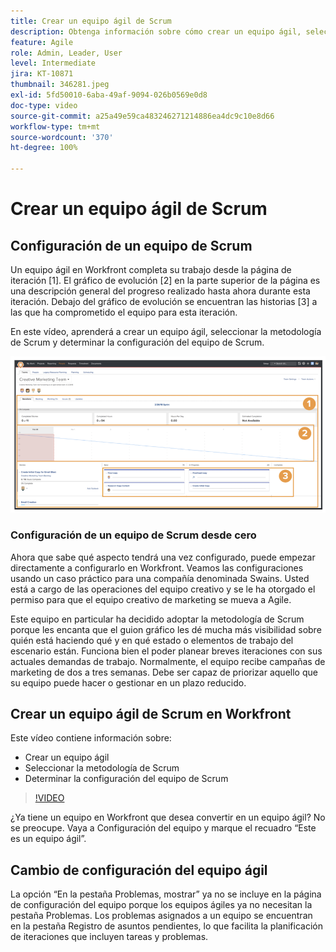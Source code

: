 ```yaml
---
title: Crear un equipo ágil de Scrum
description: Obtenga información sobre cómo crear un equipo ágil, seleccionar la metodología y determinar la configuración del equipo de Scrum.
feature: Agile
role: Admin, Leader, User
level: Intermediate
jira: KT-10871
thumbnail: 346281.jpeg
exl-id: 5fd50010-6aba-49af-9094-026b0569e0d8
doc-type: video
source-git-commit: a25a49e59ca483246271214886ea4dc9c10e8d66
workflow-type: tm+mt
source-wordcount: '370'
ht-degree: 100%

---
```


# Crear un equipo ágil de Scrum

## Configuración de un equipo de Scrum

Un equipo ágil en Workfront completa su trabajo desde la página de iteración [1]. El gráfico de evolución [2] en la parte superior de la página es una descripción general del progreso realizado hasta ahora durante esta iteración. Debajo del gráfico de evolución se encuentran las historias [3] a las que ha comprometido el equipo para esta iteración.

En este vídeo, aprenderá a crear un equipo ágil, seleccionar la metodología de Scrum y determinar la configuración del equipo de Scrum.

![Página Equipos](assets/scrum-agile-team-page.png)

### Configuración de un equipo de Scrum desde cero

Ahora que sabe qué aspecto tendrá una vez configurado, puede empezar directamente a configurarlo en Workfront. Veamos las configuraciones usando un caso práctico para una compañía denominada Swains. Usted está a cargo de las operaciones del equipo creativo y se le ha otorgado el permiso para que el equipo creativo de marketing se mueva a Agile.


Este equipo en particular ha decidido adoptar la metodología de Scrum porque les encanta que el guion gráfico les dé mucha más visibilidad sobre quién está haciendo qué y en qué estado o elementos de trabajo del escenario están. Funciona bien el poder planear breves iteraciones con sus actuales demandas de trabajo. Normalmente, el equipo recibe campañas de marketing de dos a tres semanas. Debe ser capaz de priorizar aquello que su equipo puede hacer o gestionar en un plazo reducido.

## Crear un equipo ágil de Scrum en Workfront

Este vídeo contiene información sobre:

- Crear un equipo ágil
- Seleccionar la metodología de Scrum
- Determinar la configuración del equipo de Scrum

>[!VIDEO](https://video.tv.adobe.com/v/346281/?quality=12&learn=on)

¿Ya tiene un equipo en Workfront que desea convertir en un equipo ágil? No se preocupe. Vaya a Configuración del equipo y marque el recuadro “Este es un equipo ágil”.



## Cambio de configuración del equipo ágil

La opción “En la pestaña Problemas, mostrar” ya no se incluye en la página de configuración del equipo porque los equipos ágiles ya no necesitan la pestaña Problemas. Los problemas asignados a un equipo se encuentran en la pestaña Registro de asuntos pendientes, lo que facilita la planificación de iteraciones que incluyen tareas y problemas.
